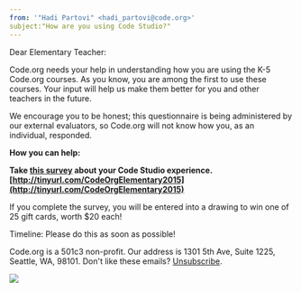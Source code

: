 ```yaml
---
from: '"Hadi Partovi" <hadi_partovi@code.org>'
subject:"How are you using Code Studio?"
---
```


Dear Elementary Teacher:

Code.org needs your help in understanding how you are using the K-5 Code.org courses. As you know, you are among the first to use these courses. Your input will help us make them better for you and other teachers in the future. 

We encourage you to be honest; this questionnaire is being administered by our external evaluators, so Code.org will not know how you, as an individual, responded.

**How you can help:** 

**Take [this survey](http://tinyurl.com/CodeOrgElementary2015) about your Code Studio experience. [http://tinyurl.com/CodeOrgElementary2015](http://tinyurl.com/CodeOrgElementary2015)**

If you complete the survey, you will be entered into a drawing to win one of 25 gift cards, worth $20 each!
 
Timeline: 
Please do this as soon as possible!

Code.org is a 501c3 non-profit. Our address is 1301 5th Ave, Suite 1225, Seattle, WA, 98101. Don't like these emails? [Unsubscribe](<%= unsubscribe_link %>).

![](<%= tracking_pixel %>)
